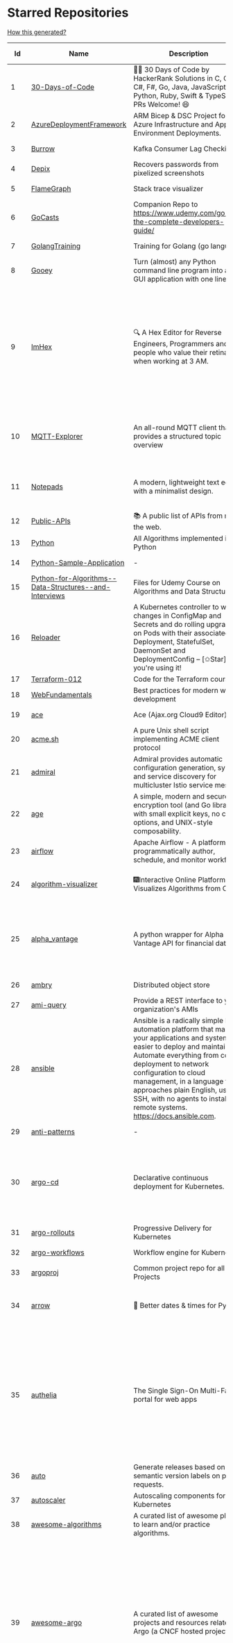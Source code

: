 # Starred Repositories  
[How this generated?](../master/USAGE.md)  
  
| Id 			| Name			| Description | Star Counts | Topics/Tags   | Last Updated 	|  
| ----------- | ----------- 	| ----------- | ----------- | ----------- 	| -----------   |  
|1|[30-Days-of-Code](https://github.com/xeoneux/30-Days-of-Code.git)|👨‍💻 30 Days of Code by HackerRank Solutions in C, C++, C#, F#, Go, Java, JavaScript, Python, Ruby, Swift & TypeScript. PRs Welcome! 😄|727||28-6-2022|  
|2|[AzureDeploymentFramework](https://github.com/brwilkinson/AzureDeploymentFramework.git)|ARM Bicep & DSC Project for Azure Infrastructure and App Environment Deployments.|68||2-7-2022|  
|3|[Burrow](https://github.com/linkedin/Burrow.git)|Kafka Consumer Lag Checking|3269||2-2-2022|  
|4|[Depix](https://github.com/beurtschipper/Depix.git)|Recovers passwords from pixelized screenshots|22540||16-6-2022|  
|5|[FlameGraph](https://github.com/brendangregg/FlameGraph.git)|Stack trace visualizer|13269||31-8-2021|  
|6|[GoCasts](https://github.com/StephenGrider/GoCasts.git)|Companion Repo to https://www.udemy.com/go-the-complete-developers-guide/|1723||25-8-2017|  
|7|[GolangTraining](https://github.com/GoesToEleven/GolangTraining.git)|Training for Golang (go language)|8287||4-12-2018|  
|8|[Gooey](https://github.com/chriskiehl/Gooey.git)|Turn (almost) any Python command line program into a full GUI application with one line|16456|||  
|9|[ImHex](https://github.com/WerWolv/ImHex.git)|🔍 A Hex Editor for Reverse Engineers, Programmers and people who value their retinas when working at 3 AM.|13921|hex-editor, reverse-engineering, ips, ips32, pattern-highlighting, dear-imgui, disassembler, analyzer, mathematical-evaluator, pattern-language, dark-mode, nodes, data-processor, hacktoberfest|23-7-2022|  
|10|[MQTT-Explorer](https://github.com/thomasnordquist/MQTT-Explorer.git)|An all-round MQTT client that provides a structured topic overview|1856|mqtt, mqtt-explorer, homeautomation, mqtt-client, mqtt-smarthome, mqtt-tool|27-2-2022|  
|11|[Notepads](https://github.com/0x7c13/Notepads.git)|A modern, lightweight text editor with a minimalist design.|6562|fluent, notepad, texteditor, uwp, markdown, diff-viewer, windows, app|7-6-2022|  
|12|[Public-APIs](https://github.com/n0shake/Public-APIs.git)|📚 A public list of APIs from round the web.|18754||15-7-2022|  
|13|[Python](https://github.com/TheAlgorithms/Python.git)|All Algorithms implemented in Python|140584||23-7-2022|  
|14|[Python-Sample-Application](https://github.com/uber/Python-Sample-Application.git)|-|358||9-3-2015|  
|15|[Python-for-Algorithms--Data-Structures--and-Interviews](https://github.com/jmportilla/Python-for-Algorithms--Data-Structures--and-Interviews.git)|Files for Udemy Course on Algorithms and Data Structures|2089||1-7-2022|  
|16|[Reloader](https://github.com/stakater/Reloader.git)|A Kubernetes controller to watch changes in ConfigMap and Secrets and do rolling upgrades on Pods with their associated Deployment, StatefulSet, DaemonSet and DeploymentConfig – [✩Star] if you're using it!|3681|kubernetes, openshift, configmap, secrets, pods, deployments, daemonset, statefulsets, k8s, watch-changes, deploymentconfigs|15-7-2022|  
|17|[Terraform-012](https://github.com/addamstj/Terraform-012.git)|Code for the Terraform course|66|||  
|18|[WebFundamentals](https://github.com/google/WebFundamentals.git)|Best practices for modern web development|13353|||  
|19|[ace](https://github.com/ajaxorg/ace.git)|Ace (Ajax.org Cloud9 Editor)|24647||21-7-2022|  
|20|[acme.sh](https://github.com/acmesh-official/acme.sh.git)|A pure Unix shell script implementing ACME client protocol|27408||10-7-2022|  
|21|[admiral](https://github.com/istio-ecosystem/admiral.git)|Admiral provides automatic configuration generation, syncing and service discovery for multicluster Istio service mesh|470||22-7-2022|  
|22|[age](https://github.com/FiloSottile/age.git)|A simple, modern and secure encryption tool (and Go library) with small explicit keys, no config options, and UNIX-style composability.|10929|built-at-rc, age-encryption|12-7-2022|  
|23|[airflow](https://github.com/apache/airflow.git)|Apache Airflow - A platform to programmatically author, schedule, and monitor workflows|26777||22-7-2022|  
|24|[algorithm-visualizer](https://github.com/algorithm-visualizer/algorithm-visualizer.git)|:fireworks:Interactive Online Platform that Visualizes Algorithms from Code|38102|algorithm, data-structure, visualization, animation|13-4-2022|  
|25|[alpha_vantage](https://github.com/RomelTorres/alpha_vantage.git)|A python wrapper for Alpha Vantage API for financial data.|3683|alpha-vantage, pandas, financial-data, python, stock, alphavantage, json, finance, api-wrapper, cryptocurrency, bitcoin|14-6-2021|  
|26|[ambry](https://github.com/linkedin/ambry.git)|Distributed object store|1546||22-7-2022|  
|27|[ami-query](https://github.com/intuit/ami-query.git)|Provide a REST interface to your organization's AMIs|37|||  
|28|[ansible](https://github.com/ansible/ansible.git)|Ansible is a radically simple IT automation platform that makes your applications and systems easier to deploy and maintain. Automate everything from code deployment to network configuration to cloud management, in a language that approaches plain English, using SSH, with no agents to install on remote systems. https://docs.ansible.com.|53904||21-7-2022|  
|29|[anti-patterns](https://github.com/tonybaloney/anti-patterns.git)|-|97||15-7-2022|  
|30|[argo-cd](https://github.com/argoproj/argo-cd.git)|Declarative continuous deployment for Kubernetes.|10002|argo, kubernetes, continuous-deployment, gitops, continuous-delivery, docker, cd, cicd, pipeline, devops, ci-cd, argo-cd, ksonnet, helm, hacktoberfest|22-7-2022|  
|31|[argo-rollouts](https://github.com/argoproj/argo-rollouts.git)|Progressive Delivery for Kubernetes|1623||22-7-2022|  
|32|[argo-workflows](https://github.com/argoproj/argo-workflows.git)|Workflow engine for Kubernetes|11407||23-7-2022|  
|33|[argoproj](https://github.com/argoproj/argoproj.git)|Common project repo for all Argo Projects|309||21-7-2022|  
|34|[arrow](https://github.com/arrow-py/arrow.git)|🏹 Better dates & times for Python|7965|python, arrow, datetime, date, time, timestamp, timezones, hacktoberfest|22-7-2022|  
|35|[authelia](https://github.com/authelia/authelia.git)|The Single Sign-On Multi-Factor portal for web apps|13732|totp, u2f, ldap, nginx, sso-authentication, yubikey, two-factor-authentication, docker, cookie, kubernetes, sso, multifactor, push-notifications, traefik, mfa, two-factor, authentication, security, golang, 2fa||  
|36|[auto](https://github.com/intuit/auto.git)|Generate releases based on semantic version labels on pull requests.|1776||15-7-2022|  
|37|[autoscaler](https://github.com/kubernetes/autoscaler.git)|Autoscaling components for Kubernetes|5882||22-7-2022|  
|38|[awesome-algorithms](https://github.com/tayllan/awesome-algorithms.git)|A curated list of awesome places to learn and/or practice algorithms.|11944||9-5-2022|  
|39|[awesome-argo](https://github.com/terrytangyuan/awesome-argo.git)|A curated list of awesome projects and resources related to Argo (a CNCF hosted project)|779|awesome, awesome-list, awesome-lists, argocd, argo-workflows, argo-events, argo-rollouts, machine-learning, workflow-engine, workflow-management, infrastructure-as-code, continuous-delivery, cloud-native, kubernetes, cncf, gitops, workflow-orchestration, devops, mlops, argo||  
|40|[awesome-cheatsheets](https://github.com/LeCoupa/awesome-cheatsheets.git)|👩‍💻👨‍💻 Awesome cheatsheets for popular programming languages, frameworks and development tools. They include everything you should know in one single file.|29640|||  
|41|[awesome-courses](https://github.com/prakhar1989/awesome-courses.git)|:books: List of awesome university courses for learning Computer Science!|41513|computer-science, courses, awesome-list, awesome|2-12-2020|  
|42|[awesome-deep-learning](https://github.com/ChristosChristofidis/awesome-deep-learning.git)|A curated list of awesome Deep Learning tutorials, projects and communities.|19096|deep-learning, neural-network, machine-learning, awesome, awesome-list, recurrent-networks, deep-networks, deep-learning-tutorial, face-images|8-5-2022|  
|43|[awesome-docker](https://github.com/veggiemonk/awesome-docker.git)|:whale: A curated list of Docker resources and projects|22355||20-7-2022|  
|44|[awesome-flask](https://github.com/humiaozuzu/awesome-flask.git)|A curated list of awesome Flask resources and plugins|10720|flask, flask-resources, awesome|17-9-2019|  
|45|[awesome-gcp-certifications](https://github.com/sathishvj/awesome-gcp-certifications.git)|Google Cloud Platform Certification resources.|2590||18-7-2022|  
|46|[awesome-go](https://github.com/avelino/awesome-go.git)|A curated list of awesome Go frameworks, libraries and software|84482|golang, golang-library, go, awesome, awesome-list, hacktoberfest|21-7-2022|  
|47|[awesome-hyper](https://github.com/bnb/awesome-hyper.git)|🖥 Delightful Hyper plugins, themes, and resources|9936||13-7-2021|  
|48|[awesome-kubernetes](https://github.com/nubenetes/awesome-kubernetes.git)|A curated list of awesome references collected since 2018.|253||25-6-2022|  
|49|[awesome-kubernetes](https://github.com/ramitsurana/awesome-kubernetes.git)|A curated list for awesome kubernetes sources :ship::tada:|12926|kubernetes, minikube, meetup, resource, kubernetes-sources, google-cloud, kubernetes-cluster, deploy-kubernetes, aws, enterprise-kubernetes-products, monitoring-kubernetes, azure, schedule, google-kubernetes, docker, cloud-providers, books, machine-learning||  
|50|[awesome-macOS](https://github.com/iCHAIT/awesome-macOS.git)|  A curated list of awesome applications, softwares, tools and shiny things for macOS.|13144|macos, mac, awesome-list, apple, awesome-lists, awesome, list|4-2-2022|  
|51|[awesome-macos-command-line](https://github.com/herrbischoff/awesome-macos-command-line.git)|Use your macOS terminal shell to do awesome things.|25923|macos, macosx, shell, terminal, awesome-list, awesome, list|2-9-2021|  
|52|[awesome-microservices](https://github.com/mfornos/awesome-microservices.git)|A curated list of Microservice Architecture related principles and technologies.|11190|awesome, microservices, microservices-architecture, cloud-native, cloud-computing|22-4-2022|  
|53|[awesome-pentest](https://github.com/enaqx/awesome-pentest.git)|A collection of awesome penetration testing resources, tools and other shiny things|16484|awesome, awesome-list|18-7-2022|  
|54|[awesome-python](https://github.com/vinta/awesome-python.git)|A curated list of awesome Python frameworks, libraries, software and resources|134938|awesome, python, collections, python-library, python-framework, python-resources|17-12-2021|  
|55|[awesome-python-applications](https://github.com/mahmoud/awesome-python-applications.git)|💿 Free software that works great, and also happens to be open-source Python. |13828|python, application, video, audio, graphics, gui, productivity, education, science, game||  
|56|[awesome-readme](https://github.com/matiassingers/awesome-readme.git)|A curated list of awesome READMEs|12390|awesome-list, awesome, list, readme|20-6-2022|  
|57|[awesome-sanic](https://github.com/mekicha/awesome-sanic.git)|A curated list of awesome Sanic resources and extensions|587||12-7-2022|  
|58|[awesome-scalability](https://github.com/binhnguyennus/awesome-scalability.git)|The Patterns of Scalable, Reliable, and Performant Large-Scale Systems|39672|system-design, backend, scalability, interview, architecture, devops, design-patterns, interview-questions, awesome-list, big-data, awesome, resources, lists, web-development, programming, system, interview-practice, computer-science, distributed-systems, machine-learning|23-7-2022|  
|59|[awesome-sre](https://github.com/dastergon/awesome-sre.git)|A curated list of Site Reliability and Production Engineering resources.|8619|site-reliability-engineering, production, availability, monitoring, post-mortem, reliability-engineering, capacity-planning, service-level-agreement, scalability, reliability, alerting, on-call, site-reliability, postmortem, incident-response, sre, awesome, awesome-list, devops, list|16-7-2022|  
|60|[awesome-sysadmin](https://github.com/awesome-foss/awesome-sysadmin.git)|A curated list of amazingly awesome open source sysadmin resources.|14489||7-10-2021|  
|61|[awesome-vscode](https://github.com/viatsko/awesome-vscode.git)|🎨 A curated list of delightful VS Code packages and resources.|20675|visual-studio, vscode, vscode-theme, vscode-extension, awesome, awesome-list, list, visualstudio, visual-studio-code, visual-studio-code-extension, visual-studio-code-theme|9-6-2022|  
|62|[awless](https://github.com/wallix/awless.git)|A Mighty CLI for AWS|4855||10-12-2018|  
|63|[aws-cli](https://github.com/aws/aws-cli.git)|Universal Command Line Interface for Amazon Web Services|12658|aws, cloud, aws-cli, cloud-management||  
|64|[aws-eks-best-practices](https://github.com/aws/aws-eks-best-practices.git)|A best practices guide for day 2 operations, including operational excellence, security, reliability, performance efficiency, and cost optimization.|996||19-7-2022|  
|65|[aws-eks-kubernetes-masterclass](https://github.com/stacksimplify/aws-eks-kubernetes-masterclass.git)|AWS EKS Kubernetes - Masterclass   DevOps, Microservices|531|kubernetes, kubernetes-pods, kubernetes-deployment, kubernetes-services, kubernetes-secrets, aws-eks, aws-eks-cluster, aws-ebs, aws-rds, aws-alb, aws-alb-ingress-controller, aws-fargate, aws-codebuild, aws-codecommit, aws-codepipeline, fluentd, aws-cloudwatch, docker, yaml|3-3-2022|  
|66|[aws-load-balancer-controller](https://github.com/kubernetes-sigs/aws-load-balancer-controller.git)|A Kubernetes controller for Elastic Load Balancers|2918|kubernetes-ingress-controller, aws, ingress-resource, kubernetes, ingress, k8s-sig-aws|16-7-2022|  
|67|[azkaban](https://github.com/azkaban/azkaban.git)|Azkaban workflow manager.|4087||21-7-2022|  
|68|[azure-cli](https://github.com/Azure/azure-cli.git)|Azure Command-Line Interface|3153|azure, azure-cli, cloud|22-7-2022|  
|69|[azure-docs-bicep-samples](https://github.com/Azure/azure-docs-bicep-samples.git)|-|33||1-7-2022|  
|70|[azure-quickstart-templates](https://github.com/Azure/azure-quickstart-templates.git)|Azure Quickstart Templates|11944||22-7-2022|  
|71|[azure-rest-api-specs](https://github.com/Azure/azure-rest-api-specs.git)|The source for REST API specifications for Microsoft Azure.|1653|azure, swagger, openapi, rest, cloud|22-7-2022|  
|72|[azure4everyone-samples](https://github.com/MarczakIO/azure4everyone-samples.git)|-|185||12-2-2022|  
|73|[bat](https://github.com/sharkdp/bat.git)|A cat(1) clone with wings.|35857|command-line, tool, syntax-highlighting, git, terminal, cli, rust, hacktoberfest|7-7-2022|  
|74|[bcc](https://github.com/iovisor/bcc.git)|BCC - Tools for BPF-based Linux IO analysis, networking, monitoring, and more|15029||22-7-2022|  
|75|[benten](https://github.com/intuit/benten.git)|Chatbot Development Framework (with Slack integration for Jira and Jenkins)|130||31-3-2021|  
|76|[bhai-lang](https://github.com/DulLabs/bhai-lang.git)|A toy programming language written in Typescript|3545||17-4-2022|  
|77|[bicep](https://github.com/Azure/bicep.git)|Bicep is a declarative language for describing and deploying Azure resources|2439||23-7-2022|  
|78|[blackfriday](https://github.com/russross/blackfriday.git)|Blackfriday: a markdown processor for Go|4965||27-10-2020|  
|79|[bokeh](https://github.com/bokeh/bokeh.git)|Interactive Data Visualization in the browser, from  Python|16509|bokeh, python, interactive-plots, javascript, visualization, plotting, plots, data-visualisation, notebooks, jupyter, visualisation, numfocus|21-7-2022|  
|80|[boto3](https://github.com/boto/boto3.git)|AWS SDK for Python|7440|python, aws, cloud, cloud-management, aws-sdk|22-7-2022|  
|81|[boundary](https://github.com/hashicorp/boundary.git)|Boundary enables identity-based access management for dynamic infrastructure. |3374||23-7-2022|  
|82|[brooklin](https://github.com/linkedin/brooklin.git)|An extensible distributed system for reliable nearline data streaming at scale|776|distributed-systems, data-streaming, scalability, kafka-mirror-maker, kafka, change-data-capture, java, linkedin|27-6-2022|  
|83|[brotli](https://github.com/google/brotli.git)|Brotli compression format|11298||12-5-2022|  
|84|[cdk8s](https://github.com/cdk8s-team/cdk8s.git)|Define Kubernetes native apps and abstractions using object-oriented programming|3059||15-6-2022|  
|85|[cdnjs](https://github.com/cdnjs/cdnjs.git)|🤖 CDN assets - The #1 free and open source CDN built to make life easier for developers.|9581||24-7-2022|  
|86|[celery](https://github.com/celery/celery.git)|Distributed Task Queue (development branch)|19762|python, task-manager, task-scheduler, task-runner, queue-workers, queued-jobs, queue-tasks, amqp, redis, sqs, sqs-queue, python3, python-library, redis-queue|19-7-2022|  
|87|[cert-manager](https://github.com/cert-manager/cert-manager.git)|Automatically provision and manage TLS certificates in Kubernetes|9134|kubernetes, letsencrypt, tls, certificate, crd, hacktoberfest|21-7-2022|  
|88|[cfssl](https://github.com/cloudflare/cfssl.git)|CFSSL: Cloudflare's PKI and TLS toolkit|7135||24-5-2022|  
|89|[chaos-mesh](https://github.com/chaos-mesh/chaos-mesh.git)|A Chaos Engineering Platform for Kubernetes.|4991||21-7-2022|  
|90|[chaosmonkey](https://github.com/Netflix/chaosmonkey.git)|Chaos Monkey is a resiliency tool that helps applications tolerate random instance failures.|12454||30-10-2020|  
|91|[chartmuseum](https://github.com/helm/chartmuseum.git)|Host your own Helm Chart Repository|2883||21-7-2022|  
|92|[charts](https://github.com/helm/charts.git)|⚠️(OBSOLETE) Curated applications for Kubernetes|15435|kubernetes, charts, helm|21-12-2021|  
|93|[checkov](https://github.com/bridgecrewio/checkov.git)|Prevent cloud misconfigurations and find vulnerabilities during build-time in infrastructure as code, container images and open source packages with Checkov by Bridgecrew.|4449||22-7-2022|  
|94|[chef](https://github.com/chef/chef.git)|Chef Infra, a powerful automation platform that transforms infrastructure into code automating how infrastructure is configured, deployed and managed across any environment, at any scale|6962|chef, devops, cfgmgt, infrastructure, automation, deployment, hacktoberfest|22-7-2022|  
|95|[cilium](https://github.com/cilium/cilium.git)|eBPF-based Networking, Security, and Observability|12511||22-7-2022|  
|96|[clair](https://github.com/quay/clair.git)|Vulnerability Static Analysis for Containers|8927|containers, static-analysis, go, kubernetes, docker, oci, oci-image, vulnerabilities, clair|22-7-2022|  
|97|[cli](https://github.com/snyk/cli.git)|Snyk CLI scans and monitors your projects for security vulnerabilities.|4040||22-7-2022|  
|98|[cli-spinners](https://github.com/sindresorhus/cli-spinners.git)|Spinners for use in the terminal|1994||8-7-2022|  
|99|[cli53](https://github.com/barnybug/cli53.git)|Command line tool for Amazon Route 53|1795||8-4-2022|  
|100|[click](https://github.com/pallets/click.git)|Python composable command line interface toolkit|12724|python, cli, click, pallets|4-7-2022|  
|101|[cloud-custodian](https://github.com/cloud-custodian/cloud-custodian.git)|Rules engine for cloud security, cost optimization, and governance, DSL in yaml for policies to query, filter, and take actions on resources|4238||20-7-2022|  
|102|[cobra](https://github.com/spf13/cobra.git)|A Commander for modern Go CLI interactions|27734||20-7-2022|  
|103|[codesearch](https://github.com/google/codesearch.git)|Fast, indexed regexp search over large file trees|3114||29-3-2020|  
|104|[coding-interview-university](https://github.com/jwasham/coding-interview-university.git)|A complete computer science study plan to become a software engineer.|226606|computer-science, interview, programming-interviews, study-plan, data-structures, algorithms, software-engineering, algorithm, coding-interviews, interview-prep, coding-interview, interview-preparation|21-7-2022|  
|105|[compose](https://github.com/docker/compose.git)|Define and run multi-container applications with Docker|26649|docker, docker-compose, orchestration, go, golang||  
|106|[consul](https://github.com/hashicorp/consul.git)|Consul is a distributed, highly available, and data center aware solution to connect and configure applications across dynamic, distributed infrastructure.|25116|consul, service-mesh, service-discovery, kubernetes, vault, ecs, api-gateway||  
|107|[containerd](https://github.com/containerd/containerd.git)|An open and reliable container runtime|11547|containerd, oci, containers, docker, cncf, cri, kubernetes, hacktoberfest|23-7-2022|  
|108|[coredns](https://github.com/coredns/coredns.git)|CoreDNS is a DNS server that chains plugins|9500||21-7-2022|  
|109|[coreutils](https://github.com/uutils/coreutils.git)|Cross-platform Rust rewrite of the GNU coreutils|12207||23-7-2022|  
|110|[crouton](https://github.com/dnschneid/crouton.git)|Chromium OS Universal Chroot Environment|8134||11-1-2022|  
|111|[cruise-control](https://github.com/linkedin/cruise-control.git)|Cruise-control is the first of its kind to fully automate the dynamic workload rebalance and self-healing of a Kafka cluster. It provides great value to Kafka users by simplifying the operation of Kafka clusters.|2224||14-7-2022|  
|112|[dailybot](https://github.com/sapumar/dailybot.git)|Simple telegram bot to remind about the daily stand up|9|bot, daily-standup, standup-meetings, standup, standupbot|23-12-2021|  
|113|[dapr](https://github.com/dapr/dapr.git)|Dapr is a portable, event-driven, runtime for building distributed applications across cloud and edge.|18628|microservices, microservice, kubernetes, sidecar, state-management, event-driven, pubsub, serverless, containers||  
|114|[dashboard](https://github.com/kubernetes/dashboard.git)|General-purpose web UI for Kubernetes clusters|11428||23-7-2022|  
|115|[developer-roadmap](https://github.com/kamranahmedse/developer-roadmap.git)|Roadmap to becoming a developer in 2022|202799|computer-science, roadmap, developer-roadmap, frontend-roadmap, devops-roadmap, backend-roadmap, study-plan, engineering, react-roadmap, angular-roadmap, python-roadmap, go-roadmap, java-roadmap, dba-roadmap|14-7-2022|  
|116|[devops-exercises](https://github.com/bregman-arie/devops-exercises.git)|Linux, Jenkins, AWS, SRE, Prometheus, Docker, Python, Ansible, Git, Kubernetes, Terraform, OpenStack, SQL, NoSQL, Azure, GCP, DNS, Elastic, Network, Virtualization. DevOps Interview Questions|27929|devops, aws, linux, ansible, python, docker, prometheus, containers, git, kubernetes, interview, interview-questions, terraform, azure, openstack, sql, coding, sre, production-engineer|21-7-2022|  
|117|[diagrams](https://github.com/mingrammer/diagrams.git)|:art: Diagram as Code for prototyping cloud system architectures|24667||9-2-2022|  
|118|[dive](https://github.com/wagoodman/dive.git)|A tool for exploring each layer in a docker image|32844|docker, docker-image, inspector, explorer, cli, tui|2-7-2021|  
|119|[django](https://github.com/django/django.git)|The Web framework for perfectionists with deadlines.|65262||23-7-2022|  
|120|[django-health-check](https://github.com/KristianOellegaard/django-health-check.git)|a pluggable app that runs a full check on the deployment, using a number of plugins to check e.g. database, queue server, celery processes, etc.|855||18-1-2022|  
|121|[dns](https://github.com/miekg/dns.git)|DNS library in Go|6418||21-6-2022|  
|122|[dnscontrol](https://github.com/StackExchange/dnscontrol.git)|Synchronize your DNS to multiple providers from a simple DSL|2294||22-7-2022|  
|123|[dnslib](https://github.com/paulc/dnslib.git)|A Python library to encode/decode DNS wire-format packets |224||17-7-2022|  
|124|[docker-cheat-sheet](https://github.com/wsargent/docker-cheat-sheet.git)|Docker Cheat Sheet|20991|docker, cheet-sheet||  
|125|[docker-development-youtube-series](https://github.com/marcel-dempers/docker-development-youtube-series.git)|-|3177||18-7-2022|  
|126|[docker_practice](https://github.com/yeasy/docker_practice.git)|Learn and understand Docker&Container technologies, with real DevOps practice!|20843|docker, book, cloud-computing, container, kubernetes, swarm, mesos, spark, devops, linux|12-5-2022|  
|127|[dockerfiles](https://github.com/jessfraz/dockerfiles.git)|Various Dockerfiles I use on the desktop and on servers.|12633||27-3-2021|  
|128|[doitlive](https://github.com/sloria/doitlive.git)|Because sometimes you need to do it live|3146|command-line, presentations, python, live-coding, cli, click, bash, zsh, ipython, script, hacktoberfest|24-5-2021|  
|129|[dokku](https://github.com/dokku/dokku.git)|A docker-powered PaaS that helps you build and manage the lifecycle of applications|23334|dokku, paas, heroku, docker, kubernetes, nomad, containers, buildpack, devops|21-7-2022|  
|130|[dotfiles](https://github.com/bbkane/dotfiles.git)|Configs for apps I care about|19||20-7-2022|  
|131|[draft-classic](https://github.com/Azure/draft-classic.git)|A tool for developers to create cloud-native applications on Kubernetes.|3956||26-2-2020|  
|132|[driftctl](https://github.com/snyk/driftctl.git)|Detect, track and alert on infrastructure drift|1926||19-7-2022|  
|133|[duf](https://github.com/muesli/duf.git)|Disk Usage/Free Utility - a better 'df' alternative|9447|hacktoberfest, disk-space, disk-usage, df, linux, macos, freebsd, openbsd, windows, user-friendly, cli, terminal, filesystem, tui|16-7-2022|  
|134|[eBPF-Package-Repository](https://github.com/l3af-project/eBPF-Package-Repository.git)|eBPF Programs|18||16-6-2022|  
|135|[echo](https://github.com/labstack/echo.git)|High performance, minimalist Go web framework|22922|go, echo, web, middleware, microservice, websocket, ssl, letsencrypt, micro-framework, https, http2, web-framework, labstack-echo||  
|136|[ecs-refarch-service-discovery](https://github.com/awslabs/ecs-refarch-service-discovery.git)|An EC2 Container Service Reference Architecture for providing Service Discovery to containers using CloudWatch Events, Lambda and Route 53 private hosted zones. |439||25-7-2016|  
|137|[eng-practices](https://github.com/google/eng-practices.git)|Google's Engineering Practices documentation|18596||27-6-2022|  
|138|[engineering-blogs](https://github.com/kilimchoi/engineering-blogs.git)|A curated list of engineering blogs|21720|engineering-blogs, tech, programming-blogs, software-development, lists|2-7-2021|  
|139|[envoy](https://github.com/envoyproxy/envoy.git)|Cloud-native high-performance edge/middle/service proxy|20050||22-7-2022|  
|140|[eruda](https://github.com/liriliri/eruda.git)|Console for mobile browsers|12564||20-7-2022|  
|141|[etcd](https://github.com/etcd-io/etcd.git)|Distributed reliable key-value store for the most critical data of a distributed system|40623|etcd, raft, distributed-systems, kubernetes, go, database, key-value, consensus, distributed-database|21-7-2022|  
|142|[examples](https://github.com/kubernetes/examples.git)|Kubernetes application example tutorials|5044||21-7-2022|  
|143|[external-dns](https://github.com/kubernetes-sigs/external-dns.git)|Configure external DNS servers (AWS Route53, Google CloudDNS and others) for Kubernetes Ingresses and Services|5471||20-7-2022|  
|144|[faas](https://github.com/openfaas/faas.git)|OpenFaaS - Serverless Functions Made Simple|21836|||  
|145|[face_recognition](https://github.com/ageitgey/face_recognition.git)|The world's simplest facial recognition api for Python and the command line|45254|machine-learning, face-detection, face-recognition, python|10-6-2022|  
|146|[faker](https://github.com/joke2k/faker.git)|Faker is a Python package that generates fake data for you.|14468|python, fake, testing, dataset, fake-data, test-data, test-data-generator|22-7-2022|  
|147|[fasthttp](https://github.com/valyala/fasthttp.git)|Fast HTTP package for Go. Tuned for high performance. Zero memory allocations in hot paths. Up to 10x faster than net/http|18105||10-7-2022|  
|148|[fd](https://github.com/sharkdp/fd.git)|A simple, fast and user-friendly alternative to 'find'|23870|command-line, tool, filesystem, search, regex, rust, cli, terminal, hacktoberfest|1-7-2022|  
|149|[fish-shell](https://github.com/fish-shell/fish-shell.git)|The user-friendly command line shell.|19236||23-7-2022|  
|150|[flamethrower](https://github.com/DNS-OARC/flamethrower.git)|a DNS performance and functional testing utility supporting UDP, TCP, DoT and DoH (by @ns1labs)|255|dns, performance, functional-testing|5-7-2022|  
|151|[flask](https://github.com/pallets/flask.git)|The Python micro framework for building web applications.|59959||14-7-2022|  
|152|[flask-swagger-ui](https://github.com/sveint/flask-swagger-ui.git)|Swagger UI blueprint for flask|148||24-5-2022|  
|153|[flux](https://github.com/fluxcd/flux.git)|Successor: https://github.com/fluxcd/flux2 — The GitOps Kubernetes operator|6893|kubernetes, gitops, continuous-deployment, continuous-delivery, helm, kustomize, monitoring||  
|154|[forcediphttpsadapter](https://github.com/Roadmaster/forcediphttpsadapter.git)|A requests TransportAdapter allowing to force a specific IP for HTTPS connections.|43||1-11-2021|  
|155|[fortio](https://github.com/fortio/fortio.git)|Fortio load testing library, command line tool, advanced echo server and web UI in go (golang). Allows to specify a set query-per-second load and record latency histograms and other useful stats.|2594|golang, golang-library, golang-application, performance, performance-testing, performance-visualization, http, grpc, proxy, go|11-7-2022|  
|156|[fortio-operator](https://github.com/verfio/fortio-operator.git)|Load Testing Operator within the Kubernetes cluster and outside of it.|36||18-3-2019|  
|157|[game_control](https://github.com/ChoudharyChanchal/game_control.git)|-|744||19-7-2020|  
|158|[gcsfuse](https://github.com/GoogleCloudPlatform/gcsfuse.git)|A user-space file system for interacting with Google Cloud Storage|1498||22-7-2022|  
|159|[gin](https://github.com/gin-gonic/gin.git)|Gin is a HTTP web framework written in Go (Golang). It features a Martini-like API with much better performance -- up to 40 times faster. If you need smashing performance, get yourself some Gin.|61296|server, middleware, framework, go, router, performance, gin|5-7-2022|  
|160|[git-standup](https://github.com/kamranahmedse/git-standup.git)|Recall what you did on the last working day. Psst! or be nosy and find what someone else in your team did ;-)|7172|standup, git-standup, agile, meeting, git, git-addons, git-|30-9-2021|  
|161|[github1s](https://github.com/conwnet/github1s.git)|One second to read GitHub code with VS Code.|21082|hacktoberfest|22-7-2022|  
|162|[gitops-engine](https://github.com/argoproj/gitops-engine.git)|Democratizing GitOps|1370||12-7-2022|  
|163|[glb-director](https://github.com/github/glb-director.git)|GitHub Load Balancer Director and supporting tooling.|2197||1-2-2022|  
|164|[gloo](https://github.com/solo-io/gloo.git)|The Feature-rich, Kubernetes-native, Next-Generation API Gateway Built on Envoy|3466|gloo, envoy, api-gateway, serverless, api-management, kubernetes, kubernetes-ingress-controller, microservices, hybrid-apps, legacy-apps, grpc, cloud-native, envoy-proxy|21-7-2022|  
|165|[go-fuzz](https://github.com/dvyukov/go-fuzz.git)|Randomized testing for Go|4441|fuzzing, testing, go|20-2-2022|  
|166|[go-github](https://github.com/google/go-github.git)|Go library for accessing the GitHub v3 API|8695|go, github-api|16-7-2022|  
|167|[go-leetcode](https://github.com/austingebauer/go-leetcode.git)|A collection of 100+ popular LeetCode problems solved in Go.|1722|||  
|168|[go-restful](https://github.com/emicklei/go-restful.git)|package for building REST-style Web Services using Go|4513|rest, go, customizable, routing, openapi|21-7-2022|  
|169|[go-spew](https://github.com/davecgh/go-spew.git)|Implements a deep pretty printer for Go data structures to aid in debugging|5142||30-8-2018|  
|170|[goaccess](https://github.com/allinurl/goaccess.git)|GoAccess is a real-time web log analyzer and interactive viewer that runs in a terminal in *nix systems or through your browser.|14919||15-7-2022|  
|171|[gods](https://github.com/emirpasic/gods.git)|GoDS (Go Data Structures) - Sets, Lists, Stacks, Maps, Trees, Queues, and much more|11901|go, golang, data-structure, map, tree, set, list, stack, iterator, enumerable, sort, avl-tree, red-black-tree, b-tree, binary-heap, queue|18-4-2022|  
|172|[golang-web-dev](https://github.com/GoesToEleven/golang-web-dev.git)|-|3019||13-12-2019|  
|173|[goldmark](https://github.com/yuin/goldmark.git)|:trophy: A markdown parser written in Go. Easy to extend, standard(CommonMark) compliant, well structured.|2247|markdown, commonmark, golang, go|9-7-2022|  
|174|[google-api-python-client](https://github.com/googleapis/google-api-python-client.git)|🐍 The official Python client library for Google's discovery based APIs.|5816||19-7-2022|  
|175|[google-cloud-python](https://github.com/googleapis/google-cloud-python.git)|Google Cloud Client Library for Python|3935||19-7-2022|  
|176|[google-maps-services-python](https://github.com/googlemaps/google-maps-services-python.git)|Python client library for Google Maps API Web Services|3615|python, client-library|19-5-2022|  
|177|[gotty](https://github.com/sorenisanerd/gotty.git)|Share your terminal as a web application|1582||30-5-2022|  
|178|[gotty](https://github.com/yudai/gotty.git)|Share your terminal as a web application|17025|tty, terminal, browser, web, go, websocket, javascript, typescript|13-12-2017|  
|179|[gping](https://github.com/orf/gping.git)|Ping, but with a graph|6409|rust, command-line, cli, ping, linux, graph, network-monitoring, shell|14-6-2022|  
|180|[grafana](https://github.com/grafana/grafana.git)|The open and composable observability and data visualization platform. Visualize metrics, logs, and traces from multiple sources like Prometheus, Loki, Elasticsearch, InfluxDB, Postgres and many more. |50055|grafana, monitoring, analytics, metrics, influxdb, prometheus, elasticsearch, alerting, data-visualization, go, dashboard, business-intelligence, mysql, postgres, hacktoberfest|23-7-2022|  
|181|[grequests](https://github.com/spyoungtech/grequests.git)|Requests + Gevent = <3|4068||26-1-2022|  
|182|[halo](https://github.com/manrajgrover/halo.git)|💫 Beautiful spinners for terminal, IPython and Jupyter|2614|halo, spinner, python, jupyter, ora, ipython, async|9-11-2020|  
|183|[haproxy](https://github.com/haproxy/haproxy.git)|HAProxy Load Balancer's development branch (mirror of git.haproxy.org)|2962|haproxy, load-balancer, reverse-proxy, proxy, http, http2, cache, fastcgi, high-availability, https, ipv6, proxy-protocol, ddos-mitigation, tls13, high-performance, caching|22-7-2022|  
|184|[helm](https://github.com/helm/helm.git)|The Kubernetes Package Manager|22272|cncf, chart, kubernetes, helm, charts|12-7-2022|  
|185|[helm-git-repo](https://github.com/yks0000/helm-git-repo.git)|A Helm Repo (Automatically build index.yaml)|1||6-4-2021|  
|186|[helmfile](https://github.com/roboll/helmfile.git)|Deploy Kubernetes Helm Charts|3910||5-6-2022|  
|187|[hey](https://github.com/rakyll/hey.git)|HTTP load generator, ApacheBench (ab) replacement|13933||23-3-2021|  
|188|[htmlq](https://github.com/mgdm/htmlq.git)|Like jq, but for HTML.|6001||3-1-2022|  
|189|[http-api-design](https://github.com/interagent/http-api-design.git)|HTTP API design guide extracted from work on the Heroku Platform API|13611||18-11-2021|  
|190|[httpstat](https://github.com/davecheney/httpstat.git)|It's like curl -v, with colours. |6104||10-10-2021|  
|191|[httpstat](https://github.com/reorx/httpstat.git)|curl statistics made simple|5180|curl, cli, python, http, visualization|24-12-2020|  
|192|[hugo-PaperMod](https://github.com/adityatelange/hugo-PaperMod.git)| A fast, clean, responsive Hugo theme.|3893||23-7-2022|  
|193|[hygieia](https://github.com/hygieia/hygieia.git)|CapitalOne  DevOps Dashboard|3698|devops, dashboard, hygieia, delivery-pipeline, visualization, continuous-delivery, continuous-deployment, continuous-integration|23-9-2021|  
|194|[hyper](https://github.com/vercel/hyper.git)|A terminal built on web technologies|38887||12-7-2022|  
|195|[influxdb](https://github.com/influxdata/influxdb.git)|Scalable datastore for metrics, events, and real-time analytics|23844||20-7-2022|  
|196|[ingress-nginx](https://github.com/kubernetes/ingress-nginx.git)|Ingress-NGINX Controller for Kubernetes|13101||23-7-2022|  
|197|[ipython](https://github.com/ipython/ipython.git)|Official repository for IPython itself. Other repos in the IPython organization contain things like the website, documentation builds, etc.|15439|ipython, jupyter, data-science, notebook, python, repl, closember, hacktoberfest|18-7-2022|  
|198|[iris](https://github.com/kataras/iris.git)|The fastest HTTP/2 Go Web Framework. Easy to learn. Fast development with Code you control. Unbeatable cost-performance ratio :leaves: :rocket:   谢谢  |22632|go, performance, iris, web-framework, mvc, golang, basicauth, cors, dependency-injection, django, fastest-routes, grpc-go, http2, jwt, ngrok, sessions, versioning, websocket|22-7-2022|  
|199|[iris](https://github.com/linkedin/iris.git)|Iris is a highly configurable and flexible service for paging and messaging.|687|paging, escalation, messaging, automation|27-6-2022|  
|200|[istio](https://github.com/istio/istio.git)|Connect, secure, control, and observe services.|30897|microservices, service-mesh, lyft-envoy, kubernetes, api-management, circuit-breaker, polyglot-microservices, enforce-policies, proxies, microservice, envoy, consul, nomad, request-routing, resiliency, fault-injection|23-7-2022|  
|201|[jaeger](https://github.com/jaegertracing/jaeger.git)|CNCF Jaeger, a Distributed Tracing Platform|16086||23-7-2022|  
|202|[jq](https://github.com/stedolan/jq.git)|Command-line JSON processor|22557||26-5-2022|  
|203|[jsonnet](https://github.com/google/jsonnet.git)|Jsonnet - The data templating language|5650|jsonnet, configuration, config, functional, json|22-7-2022|  
|204|[k2tf](https://github.com/sl1pm4t/k2tf.git)|Kubernetes YAML to Terraform HCL converter|805||29-5-2022|  
|205|[k3s](https://github.com/k3s-io/k3s.git)|Lightweight Kubernetes|20519|kubernetes, k8s|22-7-2022|  
|206|[k6](https://github.com/grafana/k6.git)|A modern load testing tool, using Go and JavaScript - https://k6.io|17228|golang, load-testing, load-generator, javascript, es6, performance, hacktoberfest|22-7-2022|  
|207|[k8s-conformance](https://github.com/cncf/k8s-conformance.git)|🧪CNCF K8s Conformance Working Group|689|cncf, kubernetes, conformance|21-7-2022|  
|208|[k9s](https://github.com/derailed/k9s.git)|🐶 Kubernetes CLI To Manage Your Clusters In Style!|17177|||  
|209|[kafka-monitor](https://github.com/linkedin/kafka-monitor.git)|Xinfra Monitor monitors the availability of Kafka clusters by producing synthetic workloads using end-to-end pipelines to obtain derived vital statistics - E2E latency, service produce/consume availability, offsets commit availability & latency, message loss rate and more.|1892||29-3-2022|  
|210|[kaniko](https://github.com/GoogleContainerTools/kaniko.git)|Build Container Images In Kubernetes|10702|containers, docker, developer-tools, kubernetes|12-7-2022|  
|211|[kapacitor](https://github.com/influxdata/kapacitor.git)|Open source framework for processing, monitoring, and alerting on time series data|2143|kapacitor, monitoring, time-series|22-7-2022|  
|212|[katib](https://github.com/kubeflow/katib.git)|Repository for hyperparameter tuning|1201||16-7-2022|  
|213|[katran](https://github.com/facebookincubator/katran.git)|A high performance layer 4 load balancer|3743||22-7-2022|  
|214|[kb](https://github.com/gnebbia/kb.git)|A minimalist command line knowledge base manager|2865|knowledge, cheatsheets, procedures, methodology, pentest-tool, knowledge-base, rtfm, notes, notes-management-system, cli, notebook|31-10-2021|  
|215|[keras-yolo2](https://github.com/experiencor/keras-yolo2.git)|Easy training on custom dataset. Various backends (MobileNet and SqueezeNet) supported. A YOLO demo to detect raccoon run entirely in brower is accessible at https://git.io/vF7vI (not on Windows).|1704|convolutional-networks, deep-learning, yolo2, realtime, regression|31-12-2019|  
|216|[kind](https://github.com/kubernetes-sigs/kind.git)|Kubernetes IN Docker - local clusters for testing Kubernetes|10146|||  
|217|[kopf](https://github.com/nolar/kopf.git)|A Python framework to write Kubernetes operators in just a few lines of code|1161|kubernetes, kubernetes-operator, kubernetes-operators, python, python3, framework, asyncio, operator, operators, python-framework, kopf, admission-webhook, admission-controller, admission-controllers, operator-framework, kubernetes-concepts|11-7-2022|  
|218|[kops](https://github.com/kubernetes/kops.git)|Kubernetes Operations (kOps) - Production Grade k8s Installation, Upgrades and Management|14192||22-7-2022|  
|219|[kraken](https://github.com/uber/kraken.git)|P2P Docker registry capable of distributing TBs of data in seconds|5095|docker, docker-registry, container, docker-image, p2p, bittorrent|1-6-2022|  
|220|[ksonnet](https://github.com/ksonnet/ksonnet.git)|A CLI-supported framework that streamlines writing and deployment of Kubernetes configurations to multiple clusters.|1157||5-2-2019|  
|221|[kube2iam](https://github.com/jtblin/kube2iam.git)|kube2iam  provides different AWS IAM roles for pods running on Kubernetes|1846|kubernetes, aws|1-3-2022|  
|222|[kubebuilder](https://github.com/kubernetes-sigs/kubebuilder.git)|Kubebuilder - SDK for building Kubernetes APIs using CRDs|5435||22-7-2022|  
|223|[kubectl-aliases](https://github.com/ahmetb/kubectl-aliases.git)|Programmatically generated handy kubectl aliases.|2561|kubernetes, kubectl|5-4-2022|  
|224|[kubectx](https://github.com/ahmetb/kubectx.git)|Faster way to switch between clusters and namespaces in kubectl|13440||16-3-2022|  
|225|[kubeflow](https://github.com/kubeflow/kubeflow.git)|Machine Learning Toolkit for Kubernetes|11704|ml, kubernetes, minikube, tensorflow, notebook, google-kubernetes-engine, jupyter, machine-learning, kubeflow|21-7-2022|  
|226|[kubernetes-external-secrets](https://github.com/external-secrets/kubernetes-external-secrets.git)|Integrate external secret management systems with Kubernetes|2581|kubernetes, secrets-management, aws, aws-secrets-manager, vault, hashicorp, kubernetes-external-secrets, secrets-manager|28-5-2022|  
|227|[kubernetes-handbook](https://github.com/rootsongjc/kubernetes-handbook.git)|Kubernetes中文指南/云原生应用架构实战手册 -  https://jimmysong.io/kubernetes-handbook|10160|kubernetes, cloud-native, service-mesh, handbook, cncf, gitbook, k8s, istio||  
|228|[kubernetes-network-policy-recipes](https://github.com/ahmetb/kubernetes-network-policy-recipes.git)|Example recipes for Kubernetes Network Policies that you can just copy paste|4238|kubernetes, networking, security|12-7-2022|  
|229|[kubernetes-the-hard-way](https://github.com/kelseyhightower/kubernetes-the-hard-way.git)|Bootstrap Kubernetes the hard way on Google Cloud Platform. No scripts.|31903|||  
|230|[kubescape](https://github.com/armosec/kubescape.git)|Kubescape is a K8s open-source tool providing a multi-cloud K8s single pane of glass, including risk analysis, security compliance, RBAC visualizer and image vulnerabilities scanning. |6035|kubernetes, security, nsa, mitre-attack, devops, best-practice, vulnerability-detection|19-7-2022|  
|231|[kubesphere](https://github.com/kubesphere/kubesphere.git)|The container platform tailored for Kubernetes multi-cloud, datacenter, and edge management ⎈ 🖥 ☁️|10535||22-7-2022|  
|232|[kubespray](https://github.com/kubernetes-sigs/kubespray.git)|Deploy a Production Ready Kubernetes Cluster|12613|kubernetes-cluster, ansible, kubernetes, high-availability, bare-metal, gce, aws, kubespray, k8s-sig-cluster-lifecycle, hacktoberfest|22-7-2022|  
|233|[kubetools](https://github.com/collabnix/kubetools.git)|Kubetools - Curated List of Kubernetes Tools|556||18-7-2022|  
|234|[kubewatch](https://github.com/vmware-archive/kubewatch.git)|Watch k8s events and trigger Handlers|2399|golang, kubernetes, slack||  
|235|[kustomize](https://github.com/kubernetes-sigs/kustomize.git)|Customization of kubernetes YAML configurations|8619|k8s-sig-cli, hacktoberfest|15-7-2022|  
|236|[labs](https://github.com/docker/labs.git)|This is a collection of tutorials for learning how to use Docker with various tools. Contributions welcome.|10839|docker-tutorial, lab, swarm, docker, docker-compose, swarm-mode, orchestration, windows, dotnet, java, security, containers||  
|237|[landscape](https://github.com/cncf/landscape.git)|🌄The Cloud Native Interactive Landscape filters and sorts hundreds of projects and products, and shows details including GitHub stars, funding or market cap, first and last commits, contributor counts, headquarters location, and recent tweets.|8399||23-7-2022|  
|238|[lazydocker](https://github.com/jesseduffield/lazydocker.git)|The lazier way to manage everything docker|23288||18-6-2022|  
|239|[learn-python3](https://github.com/jerry-git/learn-python3.git)|Jupyter notebooks for teaching/learning Python 3|5096|teaching-materials, python3, jupyter-notebook, learning-python, python-exercises|2-8-2020|  
|240|[learn-regex](https://github.com/ziishaned/learn-regex.git)|Learn regex the easy way|42152|regex, regular-expression, learn-regex||  
|241|[lens](https://github.com/lensapp/lens.git)|Lens - The way the world runs Kubernetes|18877|kubernetes, kubernetes-ui, kubernetes-dashboard, cloud-native, devops, containers|22-7-2022|  
|242|[life](https://github.com/cheeaun/life.git)|Life - a timeline of important events in my life|2666||14-10-2018|  
|243|[linkedin-skill-assessments-quizzes](https://github.com/Ebazhanov/linkedin-skill-assessments-quizzes.git)|Full reference of LinkedIn answers 2022 for skill assessments (aws-lambda, rest-api, javascript, react, git, html, jquery, mongodb, java, Go, python, machine-learning, power-point) linkedin excel test lösungen, linkedin machine learning test LinkedIn test questions and answers |16533|linkedin, quiz-questions, answers, assessment, quiz, linkedin-questions, free, hacktoberfest, hacktoberfest2020, exam, skills, hacktoberfest2021, golang, 2022||  
|244|[linkerd2](https://github.com/linkerd/linkerd2.git)|Ultralight, security-first service mesh for Kubernetes. Main repo for Linkerd 2.x.|8656|service-mesh, rust, golang, kubernetes, linkerd, cloud-native|22-7-2022|  
|245|[linux](https://github.com/torvalds/linux.git)|Linux kernel source tree|135169||23-7-2022|  
|246|[linux-insides](https://github.com/0xAX/linux-insides.git)|A little bit about a linux kernel|26682|linux-kernel, linux-insides, linux|28-6-2022|  
|247|[litestream](https://github.com/benbjohnson/litestream.git)|Streaming replication for SQLite.|7009|sqlite, replication, s3|23-6-2022|  
|248|[localstack](https://github.com/localstack/localstack.git)|💻  A fully functional local AWS cloud stack. Develop and test your cloud & Serverless apps offline!|42255|aws, localstack, testing, continuous-integration, developer-tools, python||  
|249|[locust](https://github.com/locustio/locust.git)|Scalable user load testing tool written in Python|19350|locust, python, load-testing, performance-testing, http, benchmarking, load-generator|23-7-2022|  
|250|[logrus](https://github.com/sirupsen/logrus.git)|Structured, pluggable logging for Go.|20940|||  
|251|[lovefield](https://github.com/google/lovefield.git)|Lovefield is a relational database for web apps. Written in JavaScript, works cross-browser. Provides SQL-like APIs that are fast, safe, and easy to use.|6796||19-5-2020|  
|252|[machine](https://github.com/docker/machine.git)|Machine management for a container-centric world|6505||2-9-2019|  
|253|[managers-playbook](https://github.com/ksindi/managers-playbook.git)|:book: Heuristics for effective management|4943|management, one-on-ones, feedback, advice, coaching, meetings, decision-making||  
|254|[marathon](https://github.com/mesosphere/marathon.git)|Deploy and manage containers (including Docker) on top of Apache Mesos at scale.|4048||27-7-2021|  
|255|[memray](https://github.com/bloomberg/memray.git)|Memray is a memory profiler for Python|8883||20-7-2022|  
|256|[metallb](https://github.com/metallb/metallb.git)|A network load-balancer implementation for Kubernetes using standard routing protocols|4977||21-7-2022|  
|257|[microservices-demo](https://github.com/GoogleCloudPlatform/microservices-demo.git)|Sample cloud-native application with 10 microservices showcasing Kubernetes, Istio, gRPC and OpenCensus.|12533|kubernetes, grpc, istio, opencensus, gke, skaffold, sample-application, google-cloud, samples|21-7-2022|  
|258|[minikube](https://github.com/kubernetes/minikube.git)|Run Kubernetes locally|24451|minikube, kubernetes, cluster, containers, go, cncf|15-7-2022|  
|259|[minio](https://github.com/minio/minio.git)|Multi-Cloud :cloud: Object Storage |34240|go, storage, cloud, s3, objectstorage, cloudstorage, amazon-s3, cloudnative, k8s, kubernetes, multi-cloud, multi-cloud-kubernetes|22-7-2022|  
|260|[mkcert](https://github.com/FiloSottile/mkcert.git)|A simple zero-config tool to make locally trusted development certificates with any names you'd like.|36061|https, tls, certificates, local-development, localhost, root-ca, macos, linux, windows, ios, firefox, chrome||  
|261|[moby](https://github.com/moby/moby.git)|Moby Project - a collaborative project for the container ecosystem to assemble container-based systems|63587|docker, containers, go|22-7-2022|  
|262|[monkey](https://github.com/bouk/monkey.git)|Monkey patching in Go|2933||9-12-2019|  
|263|[moto](https://github.com/spulec/moto.git)|A library that allows you to easily mock out tests based on AWS infrastructure.|6000||14-7-2022|  
|264|[mux](https://github.com/gorilla/mux.git)|A powerful HTTP router and URL matcher for building Go web servers with 🦍|17021|mux, go, gorilla, router, http, middleware||  
|265|[my-mac-os](https://github.com/nikitavoloboev/my-mac-os.git)|List of applications and tools that make my macOS experience even more amazing|18786|macos, curated, alfred, macros, personal, applications, karabiner, mac-setup, ios, nix, awesome|12-4-2022|  
|266|[mycli](https://github.com/dbcli/mycli.git)|A Terminal Client for MySQL with AutoCompletion and Syntax Highlighting.|10460|database, python, syntax-highlighting, mysql, mycli, auto-completion|4-7-2022|  
|267|[mypy](https://github.com/python/mypy.git)|Optional static typing for Python|13485|python, types, typing, typechecker, linter|21-7-2022|  
|268|[nativefier](https://github.com/nativefier/nativefier.git)|Make any web page a desktop application|30955||24-7-2022|  
|269|[netdata](https://github.com/netdata/netdata.git)|Real-time performance monitoring, done right! https://www.netdata.cloud|60029|monitoring, iot, notifications, docker, statsd, kubernetes, cncf, prometheus, containers, netdata, analytics, devops, time-series, observability, alerting, graphing, influxdb, grafana, graphite, dashboard|23-7-2022|  
|270|[ngrok](https://github.com/inconshreveable/ngrok.git)|Introspected tunnels to localhost|21938||31-5-2016|  
|271|[ntopng](https://github.com/ntop/ntopng.git)|Web-based Traffic and Security Network Traffic Monitoring|4728|ntopng, realtime, network, sflow, ipfix, traffic-monitoring, packet-analyser, packet-processing, netflow, snmp, ebpf, docker, kubernetes|22-7-2022|  
|272|[nuclei](https://github.com/projectdiscovery/nuclei.git)|Fast and customizable vulnerability scanner based on simple YAML based DSL.|9050||18-7-2022|  
|273|[octant](https://github.com/vmware-tanzu/octant.git)|Highly extensible platform for developers to better understand the complexity of Kubernetes clusters.|5947||24-2-2022|  
|274|[octodns](https://github.com/octodns/octodns.git)|Tools for managing DNS across multiple providers|2383||22-7-2022|  
|275|[ohmyzsh](https://github.com/ohmyzsh/ohmyzsh.git)|🙃   A delightful community-driven (with 2,000+ contributors) framework for managing your zsh configuration. Includes 300+ optional plugins (rails, git, macOS, hub, docker, homebrew, node, php, python, etc), 140+ themes to spice up your morning, and an auto-update tool so that makes it easy to keep up with the latest updates from the community.|147904||12-7-2022|  
|276|[onedev](https://github.com/theonedev/onedev.git)|Self-hosted Git Server with CI/CD and Kanban|7917|git, devops, docker, kubernetes, continuous-integration, continuous-deployment, self-hosted, kanban|22-7-2022|  
|277|[opencensus-python](https://github.com/census-instrumentation/opencensus-python.git)|A stats collection and distributed tracing framework|626||14-7-2022|  
|278|[opencost](https://github.com/opencost/opencost.git)|Cross-cloud cost allocation models for Kubernetes workloads|2612||23-7-2022|  
|279|[opencv](https://github.com/opencv/opencv.git)|Open Source Computer Vision Library|62827|opencv, c-plus-plus, computer-vision, deep-learning, image-processing|22-7-2022|  
|280|[opencv-python](https://github.com/opencv/opencv-python.git)|Automated CI toolchain to produce precompiled opencv-python, opencv-python-headless, opencv-contrib-python and opencv-contrib-python-headless packages.|2888|opencv, python, wheel, python-3, opencv-python, opencv-contrib-python, precompiled, pypi, manylinux|4-7-2022|  
|281|[operator-sdk](https://github.com/operator-framework/operator-sdk.git)|SDK for building Kubernetes applications. Provides high level APIs, useful abstractions, and project scaffolding.|5876|operator, kubernetes, sdk|13-7-2022|  
|282|[ora](https://github.com/sindresorhus/ora.git)|Elegant terminal spinner|7833||8-7-2022|  
|283|[osquery](https://github.com/osquery/osquery.git)|SQL powered operating system instrumentation, monitoring, and analytics.|19071|security, monitoring, intrusion-detection, sql, hacktoberfest|21-7-2022|  
|284|[outrun](https://github.com/Overv/outrun.git)|Execute a local command using the processing power of another Linux machine.|3050||22-3-2021|  
|285|[pace](https://github.com/CodeByZach/pace.git)|Automatically add a progress bar to your site.|15472|pace, progress-bar, pace-js, loading-bar, loading-indicator, loading-animation|15-7-2022|  
|286|[packer](https://github.com/hashicorp/packer.git)|Packer is a tool for creating identical machine images for multiple platforms from a single source configuration.|13839|||  
|287|[pendulum](https://github.com/sdispater/pendulum.git)|Python datetimes made easy|4900|python, datetime, date, time, python3, timezones|19-4-2022|  
|288|[pex](https://github.com/pantsbuild/pex.git)|A library and tool for generating .pex (Python EXecutable) files|2126||23-7-2022|  
|289|[pinpoint](https://github.com/pinpoint-apm/pinpoint.git)|APM, (Application Performance Management) tool for large-scale distributed systems. |12288||22-7-2022|  
|290|[pipeline](https://github.com/tektoncd/pipeline.git)|A cloud-native Pipeline resource.|7216|tekton, pipeline, kubernetes, cdf, hacktoberfest|22-7-2022|  
|291|[pipenv](https://github.com/pypa/pipenv.git)| Python Development Workflow for Humans.|23143||23-7-2022|  
|292|[ploomber](https://github.com/ploomber/ploomber.git)|The fastest ⚡️ way to build data pipelines. Develop iteratively, deploy anywhere. ☁️|2577||24-7-2022|  
|293|[poetry](https://github.com/python-poetry/poetry.git)|Python dependency management and packaging made easy.|20640|python, dependency-manager, package-manager, packaging, hacktoberfest|18-7-2022|  
|294|[pongo2](https://github.com/flosch/pongo2.git)|Django-syntax like template-engine for Go|2289|template, go, django, template-engine, pongo2, templates, template-language, golang, golang-library|25-6-2022|  
|295|[portainer](https://github.com/portainer/portainer.git)|Making Docker and Kubernetes management easy.|22422||22-7-2022|  
|296|[pre-commit-terraform](https://github.com/antonbabenko/pre-commit-terraform.git)|pre-commit git hooks to take care of Terraform configurations 🇺🇦|1900|||  
|297|[predictive-horizontal-pod-autoscaler](https://github.com/jthomperoo/predictive-horizontal-pod-autoscaler.git)|Horizontal Pod Autoscaler built with predictive abilities using statistical models|188||23-7-2022|  
|298|[professional-programming](https://github.com/charlax/professional-programming.git)|A collection of full-stack resources for programmers.|19092|read-articles, programmer, professional, scalability, concepts, documentation, lessons-learned, engineer, programming-language, learning, architecture, computer-science|18-7-2022|  
|299|[professional-services](https://github.com/GoogleCloudPlatform/professional-services.git)|Common solutions and tools developed by Google Cloud's Professional Services team|2191||28-6-2022|  
|300|[profile-summary-for-github](https://github.com/tipsy/profile-summary-for-github.git)|Tool for visualizing GitHub profiles|19608|kotlin, webapp, github-api, javalin|2-7-2022|  
|301|[project-based-learning](https://github.com/practical-tutorials/project-based-learning.git)|Curated list of project-based tutorials|73272|tutorial, project, beginner-project, webdevelopment, python, javascript, cpp, golang|13-4-2022|  
|302|[project-layout](https://github.com/golang-standards/project-layout.git)|Standard Go Project Layout|33321||1-7-2022|  
|303|[prometheus](https://github.com/prometheus/prometheus.git)|The Prometheus monitoring system and time series database.|43481|monitoring, metrics, alerting, graphing, time-series, prometheus, hacktoberfest|22-7-2022|  
|304|[pulumi](https://github.com/pulumi/pulumi.git)|Pulumi - Universal Infrastructure as Code. Your Cloud, Your Language, Your Way 🚀|13143||22-7-2022|  
|305|[pyWhat](https://github.com/bee-san/pyWhat.git)|🐸   Identify anything. pyWhat easily lets you identify emails, IP addresses, and more. Feed it a .pcap file or some text and it'll tell you what it is! 🧙‍♀️|5262|cyber, security, hacking, cybersecurity, malware, re, python, pcap, malware-analysis, malware-research, tryhackme, hacktoberfest|9-5-2022|  
|306|[pycryptodome](https://github.com/Legrandin/pycryptodome.git)|A self-contained cryptographic library for Python|2060||25-6-2022|  
|307|[pycurl](https://github.com/pycurl/pycurl.git)|PycURL - Python interface to libcurl|875||15-7-2022|  
|308|[pyinotify](https://github.com/seb-m/pyinotify.git)|Monitoring filesystems events with inotify on Linux.|2190||4-6-2015|  
|309|[pyjwt](https://github.com/jpadilla/pyjwt.git)|JSON Web Token implementation in Python|4281||19-7-2022|  
|310|[pykiteconnect](https://github.com/zerodha/pykiteconnect.git)|The official Python client library for the Kite Connect trading APIs|698||22-7-2022|  
|311|[pyscript](https://github.com/pyscript/pyscript.git)|Home Page: https://pyscript.net  Examples: https://pyscript.net/examples|13950||21-7-2022|  
|312|[pytest](https://github.com/pytest-dev/pytest.git)|The pytest framework makes it easy to write small tests, yet scales to support complex functional testing|9015|unit-testing, test, testing, python, hacktoberfest|23-7-2022|  
|313|[python](https://github.com/kubernetes-client/python.git)|Official Python client library for kubernetes|4972||19-7-2022|  
|314|[python-container](https://github.com/googleapis/python-container.git)|-|30||18-7-2022|  
|315|[python-docs-samples](https://github.com/GoogleCloudPlatform/python-docs-samples.git)|Code samples used on cloud.google.com|5711||23-7-2022|  
|316|[python-fire](https://github.com/google/python-fire.git)|Python Fire is a library for automatically generating command line interfaces (CLIs) from absolutely any Python object.|22737|python, cli|16-4-2022|  
|317|[python-guide](https://github.com/realpython/python-guide.git)|Python best practices guidebook, written for humans. |25088|python, guide, book, kennethreitz|17-6-2022|  
|318|[python-patterns](https://github.com/faif/python-patterns.git)|A collection of design patterns/idioms in Python|34547|python, idioms, design-patterns|19-7-2022|  
|319|[python-prompt-toolkit](https://github.com/prompt-toolkit/python-prompt-toolkit.git)|Library for building powerful interactive command line applications in Python|7840||27-6-2022|  
|320|[python-slack-sdk](https://github.com/slackapi/python-slack-sdk.git)|Slack Developer Kit for Python|3433||22-7-2022|  
|321|[python-telegram-bot](https://github.com/python-telegram-bot/python-telegram-bot.git)|We have made you a wrapper you can't refuse|19202||17-7-2022|  
|322|[python-terraform](https://github.com/beelit94/python-terraform.git)|-|388||21-6-2022|  
|323|[rancher](https://github.com/rancher/rancher.git)|Complete container management platform|19584|rancher, docker, kubernetes, orchestration, cattle, containers||  
|324|[redis-datasets](https://github.com/redis-developer/redis-datasets.git)|A Curated List of Sample Redis Datasets|40|dataset, sample-dataset, redis-modules, redis-datasets|6-12-2021|  
|325|[request](https://github.com/request/request.git)|🏊🏾 Simplified HTTP request client.|25496|||  
|326|[rest.li](https://github.com/linkedin/rest.li.git)|Rest.li is a REST+JSON framework for building robust, scalable service architectures using dynamic discovery and simple asynchronous APIs.|2208||18-7-2022|  
|327|[roadmap](https://github.com/github/roadmap.git)|GitHub public roadmap|6786|roadmap, github, github-enterprise|3-6-2022|  
|328|[rook](https://github.com/rook/rook.git)|Storage Orchestration for Kubernetes|10150|storage, kubernetes, ceph, storage-cluster, docker, cloud-native, etcd, cncf|19-7-2022|  
|329|[roxy-wi](https://github.com/hap-wi/roxy-wi.git)|Web interface for managing Haproxy, Nginx, Apache and Keepalived servers|1108||20-7-2022|  
|330|[rudder-server](https://github.com/rudderlabs/rudder-server.git)|Privacy and Security focused Segment-alternative, in Golang and React  |3179||21-7-2022|  
|331|[runc](https://github.com/opencontainers/runc.git)|CLI tool for spawning and running containers according to the OCI specification|9407|containers, docker, oci|20-7-2022|  
|332|[rundeck](https://github.com/rundeck/rundeck.git)|Enable Self-Service Operations: Give specific users access to your existing tools, services, and scripts|4626||21-7-2022|  
|333|[salt](https://github.com/saltstack/salt.git)|Software to automate the management and configuration of any infrastructure or application at scale. Get access to the Salt software package repository here: |12627|python, configuration-management, remote-execution, infrastructure-management, zeromq, event-stream, event-management, cloud-providers, cloud-management, cloud-provisioning, infrasructure, infrastructure-automation, infrastructure-as-code, infrastructure-as-a-code, iot, edge, cloud|23-7-2022|  
|334|[sanic](https://github.com/sanic-org/sanic.git)|Next generation Python web server/framework   Build fast. Run fast.|16295|python, framework, asyncio, api-server, web, web-server, web-framework, asgi, sanic||  
|335|[sanic-prometheus](https://github.com/dkruchinin/sanic-prometheus.git)|Prometheus metrics for Sanic,  an async python web server|69|python, prometheus, sanic, monitoring||  
|336|[sceptre](https://github.com/Sceptre/sceptre.git)|Build better AWS infrastructure|1337|aws, cloudformation, infrastructure, python, devops, cloud, sceptre|22-7-2022|  
|337|[schedule](https://github.com/dbader/schedule.git)|Python job scheduling for humans.|9771||23-4-2022|  
|338|[schema](https://github.com/keleshev/schema.git)|Schema validation just got Pythonic|2607|||  
|339|[school-of-sre](https://github.com/linkedin/school-of-sre.git)|At LinkedIn, we are using this curriculum for onboarding our entry-level talents into the SRE role.|5693||31-5-2022|  
|340|[scrapy](https://github.com/scrapy/scrapy.git)|Scrapy, a fast high-level web crawling & scraping framework for Python.|44049|python, scraping, crawling, framework, crawler, hacktoberfest|20-7-2022|  
|341|[sdkman-cli](https://github.com/sdkman/sdkman-cli.git)|The SDKMAN! Command Line Interface|4759||23-7-2022|  
|342|[sealed-secrets](https://github.com/bitnami-labs/sealed-secrets.git)|A Kubernetes controller and tool for one-way encrypted Secrets|5235|kubernetes, kubernetes-secrets, devops-workflow, encrypt-secrets, gitops|14-7-2022|  
|343|[seaweedfs](https://github.com/chrislusf/seaweedfs.git)|SeaweedFS is a fast distributed storage system for blobs, objects, files, and data lake, for billions of files! Blob store has O(1) disk seek, cloud tiering. Filer supports Cloud Drive, cross-DC active-active replication, Kubernetes, POSIX FUSE mount, S3 API, S3 Gateway, Hadoop, WebDAV, encryption, Erasure Coding.|14843|distributed-storage, distributed-systems, s3, hdfs, fuse, distributed-file-system, hadoop-hdfs, posix, tiered-file-system, kubernetes, replication, object-storage, s3-storage, seaweedfs, erasure-coding, blob-storage, cloud-drive||  
|344|[serverless](https://github.com/serverless/serverless.git)|⚡ Serverless Framework – Build web, mobile and IoT applications with serverless architectures using AWS Lambda, Azure Functions, Google CloudFunctions & more! – |43137|serverless, serverless-framework, serverless-architectures, aws-lambda, google-cloud-functions, azure-functions, aws, microservice, aws-dynamodb|22-7-2022|  
|345|[shiv](https://github.com/linkedin/shiv.git)|shiv is a command line utility for building fully self contained Python zipapps as outlined in PEP 441, but with all their dependencies included.|1458||24-5-2022|  
|346|[signoz](https://github.com/SigNoz/signoz.git)|SigNoz is an open-source APM. It helps developers monitor their applications & troubleshoot problems, an open-source alternative to DataDog, NewRelic, etc. 🔥 🖥.   👉  Open source Application Performance Monitoring (APM) & Observability tool|7233||21-7-2022|  
|347|[silver-surfer](https://github.com/devtron-labs/silver-surfer.git)|An OpenSource project to check ApiVersion compatibility and provide Migration path for Kubernetes objects when upgrading Kubernetes to latest versions.|175|kubernetes, silver-surfer, kubedd, open-source, golang, hacktoberfest|29-10-2021|  
|348|[simple-kubernetes-webhook](https://github.com/slackhq/simple-kubernetes-webhook.git)|This project is aimed at illustrating how to build a fully functioning kubernetes admission webhook in the simplest way possible.|68||14-10-2021|  
|349|[skaffold](https://github.com/GoogleContainerTools/skaffold.git)|Easy and Repeatable Kubernetes Development|13070|kubernetes, developer-tools, docker, containers|22-7-2022|  
|350|[skipper](https://github.com/zalando/skipper.git)|An HTTP router and reverse proxy for service composition, including use cases like Kubernetes Ingress|2721||12-7-2022|  
|351|[slate](https://github.com/slatedocs/slate.git)|Beautiful static documentation for your API|34308|slate, api-documentation, api, static-site-generator|23-4-2022|  
|352|[sonobuoy](https://github.com/vmware-tanzu/sonobuoy.git)|Sonobuoy is a diagnostic tool that makes it easier to understand the state of a Kubernetes cluster by running a set of Kubernetes conformance tests and other plugins in an accessible and non-destructive manner.|2572|kubernetes, kubernetes-cluster, kubernetes-setup, kubernetes-deployment, discovery, bugreport, heptio, tanzu, sonobuoy, conformance, conformance-tests, cncf|13-7-2022|  
|353|[sops](https://github.com/mozilla/sops.git)|Simple and flexible tool for managing secrets|10303|security, secret-distribution, devops, aws, pgp, gcp, secret-management, azure, sops||  
|354|[spinner](https://github.com/briandowns/spinner.git)|Go (golang) package with 90 configurable terminal spinner/progress indicators.|1842|||  
|355|[sqlc](https://github.com/kyleconroy/sqlc.git)|Generate type-safe code from SQL|5974|go, postgresql, sql, orm, code-generator, mysql, python, kotlin|19-7-2022|  
|356|[sre-interview-prep-guide](https://github.com/mxssl/sre-interview-prep-guide.git)|Site Reliability Engineer Interview Preparation Guide|3239|study, preparation, sre, sre-interview, interview-preparation, site-reliability-engineer|13-7-2022|  
|357|[ssl-cert-check](https://github.com/Matty9191/ssl-cert-check.git)|Send notifications when SSL certificates are about to expire.|588||29-9-2021|  
|358|[starred-repo-toc](https://github.com/yks0000/starred-repo-toc.git)|Generates Markdown table for all Starred Repositories by a GitHub user.|12||23-7-2022|  
|359|[statsd](https://github.com/statsd/statsd.git)|Daemon for easy but powerful stats aggregation|16565|statsd, graphite, javascript, metrics, nodejs|27-12-2021|  
|360|[stern](https://github.com/wercker/stern.git)|⎈ Multi pod and container log tailing for Kubernetes|6107|kubernetes, tail, devops, logging, debugging|5-7-2019|  
|361|[strimzi-kafka-operator](https://github.com/strimzi/strimzi-kafka-operator.git)|Apache Kafka® running on Kubernetes|3315||22-7-2022|  
|362|[system-design-interview](https://github.com/checkcheckzz/system-design-interview.git)|System design interview for IT companies|18166|interview, interview-questions, interview-preparation, design-systems, system, system-design|23-12-2020|  
|363|[systeminformer](https://github.com/winsiderss/systeminformer.git)|A free, powerful, multi-purpose tool that helps you monitor system resources, debug software and detect malware. Brought to you by Winsider Seminars & Solutions, Inc. @ http://www.windows-internals.com|7745|administrator, windows, system-monitor, performance-monitoring, performance-tuning, performance, c, debugger, benchmarking, security, profiling, realtime, monitoring, monitor-performance, process-manager, process-monitor, processhacker, monitor, systeminformer, system-informer|23-7-2022|  
|364|[telegraf](https://github.com/influxdata/telegraf.git)|The plugin-driven server agent for collecting & reporting metrics.|11752|telegraf, monitoring, time-series, metrics|22-7-2022|  
|365|[telegram-bot-heroku-deploy](https://github.com/AnshumanFauzdar/telegram-bot-heroku-deploy.git)|Detailed guide to initially deploy a simple telegram python bot to heroku|33|||  
|366|[teleport](https://github.com/gravitational/teleport.git)|Certificate authority and access plane for SSH, Kubernetes, web apps, databases and desktops|12229|ssh, go, bastion, teleport-binaries, certificate, golang, cluster, teleport, firewall, security, jumpserver, rbac, audit, pam, kubernetes, kubernetes-access, firewalls, database-access, postgres, rdp|23-7-2022|  
|367|[terminalizer](https://github.com/faressoft/terminalizer.git)|🦄 Record your terminal and generate animated gif images or share a web player|12792|terminal, record, capture, shot, bash, powershell, gif, animated, generate, theme, colors, font, repeat, command-line, shell, zsh, bash-profile, render, tty, pty|18-4-2020|  
|368|[terminals-are-sexy](https://github.com/k4m4/terminals-are-sexy.git)|💥 A curated list of Terminal frameworks, plugins & resources for CLI lovers.|10650|terminal, curated-list, awesome-lists, cli-lovers|13-4-2022|  
|369|[terraform](https://github.com/hashicorp/terraform.git)|Terraform enables you to safely and predictably create, change, and improve infrastructure. It is an open source tool that codifies APIs into declarative configuration files that can be shared amongst team members, treated as code, edited, reviewed, and versioned.|33536|graph, infrastructure-as-code, terraform, cloud, cloud-management||  
|370|[terraform-aws-devops](https://github.com/antonbabenko/terraform-aws-devops.git)|Info about many of my Terraform, AWS, and DevOps projects.|304|terraform, infrastructure-as-code, aws, aws-community, antonbabenko|18-6-2022|  
|371|[terraform-best-practices](https://github.com/antonbabenko/terraform-best-practices.git)|Terraform best practices (available in en, fr, es, id, and other languages)|1386|terraform, terraform-configurations, best-practices, free, terraform-modules, ebook|14-7-2022|  
|372|[terraform-cdk](https://github.com/hashicorp/terraform-cdk.git)|Define infrastructure resources using programming constructs and provision them using HashiCorp Terraform|3659|terraform, cdk, cdktf|22-7-2022|  
|373|[terraform-course](https://github.com/wardviaene/terraform-course.git)|Course files for my Udemy course about Terraform|1337|||  
|374|[terraform-multi-account](https://github.com/inovex/terraform-multi-account.git)|Some example how toadress multiple aws accounts with Terraform|20|||  
|375|[terraform-provider-restapi](https://github.com/Mastercard/terraform-provider-restapi.git)|A terraform provider to manage objects in a RESTful API|607||27-6-2022|  
|376|[terraform-switcher](https://github.com/warrensbox/terraform-switcher.git)|A command line tool to switch between different versions of terraform  (install with homebrew and more)|987||2-7-2022|  
|377|[terraformer](https://github.com/GoogleCloudPlatform/terraformer.git)|CLI tool to generate terraform files from existing infrastructure (reverse Terraform). Infrastructure to Code|8059||20-7-2022|  
|378|[terrascan](https://github.com/tenable/terrascan.git)|Detect compliance and security violations across Infrastructure as Code to mitigate risk before provisioning cloud native infrastructure.|3190|security-tools, infrastructure-as-code, devsecops, devops, security, terraform, aws, cloudsecurity, cloud-security, terrascan, infrastructure, security-violations, architecture, kubernetes, iac, sast, azure-security, aws-security, gcp-security, scans|7-7-2022|  
|379|[terratest](https://github.com/gruntwork-io/terratest.git)| Terratest is a Go library that makes it easier to write automated tests for your infrastructure code.|6210|devops, testing, testing-library, aws, terraform, packer, docker, golang||  
|380|[textual](https://github.com/Textualize/textual.git)|Textual is a TUI (Text User Interface) framework for Python inspired by modern web development.|12078|terminal, python, tui, rich|16-7-2022|  
|381|[tflint](https://github.com/terraform-linters/tflint.git)|A Pluggable Terraform Linter|3229|terraform, tflint, hcl2||  
|382|[the-book-of-secret-knowledge](https://github.com/trimstray/the-book-of-secret-knowledge.git)|A collection of inspiring lists, manuals, cheatsheets, blogs, hacks, one-liners, cli/web tools and more.|73208|awesome, awesome-list, lists, manuals, resources, howtos, hacks, search-engines, one-liners, cheatsheets, guidelines, sysops, devops, pentesters, security-researchers, linux, bsd, security, hacking|28-2-2022|  
|383|[thefuck](https://github.com/nvbn/thefuck.git)|Magnificent app which corrects your previous console command.|72431||3-7-2022|  
|384|[toha](https://github.com/hugo-toha/toha.git)|A Hugo theme for personal portfolio|581||21-7-2022|  
|385|[tokei](https://github.com/XAMPPRocky/tokei.git)|Count your code, quickly.|6813|tokei, cloc, badge, rust, windows, linux, macos, statistics, code, cli|26-6-2022|  
|386|[tqdm](https://github.com/tqdm/tqdm.git)|A Fast, Extensible Progress Bar for Python and CLI|22513|progressbar, progressmeter, progress-bar, meter, rate, console, terminal, time, progress, gui, python, parallel, cli, utilities, jupyter, discord, telegram, pandas, keras, closember|4-4-2022|  
|387|[traefik](https://github.com/traefik/traefik.git)|The Cloud Native Application Proxy|38976|microservice, docker, marathon, mesos, consul, etcd, kubernetes, load-balancer, reverse-proxy, zookeeper, letsencrypt, golang, go|19-7-2022|  
|388|[trafficserver](https://github.com/apache/trafficserver.git)|Apache Traffic Server™ is a fast, scalable and extensible HTTP/1.1 and HTTP/2 compliant caching proxy server.|1485|proxy, cdn, cache, apache, hacktoberfest|21-7-2022|  
|389|[trivy](https://github.com/aquasecurity/trivy.git)|Scanner for vulnerabilities in container images, file systems, and Git repositories, as well as for configuration issues and hard-coded secrets|12977||21-7-2022|  
|390|[troposphere](https://github.com/cloudtools/troposphere.git)|troposphere - Python library to create AWS CloudFormation descriptions|4692||22-7-2022|  
|391|[trufflehog](https://github.com/trufflesecurity/trufflehog.git)|Find credentials all over the place|8892||20-7-2022|  
|392|[tv](https://github.com/alexhallam/tv.git)|📺(tv) Tidy Viewer is a cross-platform CLI csv pretty printer that uses column styling to maximize viewer enjoyment.|1726|cli, terminal, csv, pretty-printer, pretty-print, command-line-tool, data-science, rust, command-line, tabular-data, tibble, dataframe, datatable, csv-viewer, csv-visualization, csv-pretty-print, csv-cat, column, csv-column|23-7-2022|  
|393|[typer](https://github.com/tiangolo/typer.git)|Typer, build great CLIs. Easy to code. Based on Python type hints.|8389|cli, click, python3, typehints, terminal, shell, python, typer|17-7-2022|  
|394|[typing](https://github.com/python/typing.git)|Python static typing home. Hosts the documentation and a user help forum.|1264|python, types, typing, static-typing, gradual-typing|7-7-2022|  
|395|[udemy-downloader-gui](https://github.com/FaisalUmair/udemy-downloader-gui.git)|A desktop application for downloading Udemy Courses|5710||11-8-2020|  
|396|[ultimate-go](https://github.com/hoanhan101/ultimate-go.git)|The Ultimate Go Study Guide|14841|golang, computer-systems, programming, ebook, study-guide|17-9-2021|  
|397|[upterm](https://github.com/railsware/upterm.git)|A terminal emulator for the 21st century.|19398|tty, terminal, terminal-emulators, console, pty, typescript, electron, react, terminals, shell|20-5-2019|  
|398|[vegeta](https://github.com/tsenart/vegeta.git)|HTTP load testing tool and library. It's over 9000!|19899|load-testing, go, benchmarking, http|11-10-2020|  
|399|[viper](https://github.com/spf13/viper.git)|Go configuration with fangs|19997||12-7-2022|  
|400|[vizceral](https://github.com/Netflix/vizceral.git)|WebGL visualization for displaying animated traffic graphs|3938|graph, traffic, visualization, webgl, monitoring|20-7-2019|  
|401|[vscode-debug-visualizer](https://github.com/hediet/vscode-debug-visualizer.git)|An extension for VS Code that visualizes data during debugging.|7323|vscode-extension, hacktoberfest, visualization|22-3-2022|  
|402|[wait-for-it](https://github.com/vishnubob/wait-for-it.git)|Pure bash script to test and wait on the availability of a TCP host and port|7860||22-8-2020|  
|403|[watchdog](https://github.com/gorakhargosh/watchdog.git)|Python library and shell utilities to monitor filesystem events.|5373|||  
|404|[watchman](https://github.com/facebook/watchman.git)|Watches files and records, or triggers actions, when they change. |11046||23-7-2022|  
|405|[werkzeug](https://github.com/pallets/werkzeug.git)|The comprehensive WSGI web application library.|6125||23-7-2022|  
|406|[wrk](https://github.com/wg/wrk.git)|Modern HTTP benchmarking tool|32509||7-2-2021|  
|407|[wrk2](https://github.com/giltene/wrk2.git)|A constant throughput, correct latency recording variant of wrk|3502||24-9-2019|  
|408|[wtf](https://github.com/wtfutil/wtf.git)|The personal information dashboard for your terminal|13585||13-7-2022|  
|409|[wtfpython](https://github.com/satwikkansal/wtfpython.git)|What the f*ck Python? 😱|31320|python, wats, snippets, wtf, gotchas, documentation, pitfalls, interview-questions, python-interview-questions|3-6-2022|  
|410|[x509-certificate-exporter](https://github.com/enix/x509-certificate-exporter.git)|A Prometheus exporter to monitor x509 certificates expiration in Kubernetes clusters or standalone|298||21-7-2022|  
|411|[yaspin](https://github.com/pavdmyt/yaspin.git)|A lightweight terminal spinner for Python with safe pipes and redirects 🎁|556|spinner, terminal, cli-utilities, python, loader, unix, easy-to-use, python-library, awesome, console, cli, utilities|21-7-2022|  
|412|[yq](https://github.com/mikefarah/yq.git)|yq is a portable command-line YAML, JSON and XML processor|6035|yaml-processor, yaml, cli, golang, splat, devops-tools, portable, bash, xml, json, csv||  
|413|[ytfzf](https://github.com/pystardust/ytfzf.git)|A posix script to find and watch youtube videos from the terminal. (Without API)|2696|youtube, cli, terminal, posix, fzf, dmenu, ueberzug|2-7-2022|  
|414|[zap](https://github.com/uber-go/zap.git)|Blazing fast, structured, leveled logging in Go.|16425||22-7-2022|  
|415|[zx](https://github.com/google/zx.git)|A tool for writing better scripts|33333||5-7-2022|  
  
